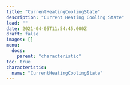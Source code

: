 ```yaml
---
title: "CurrentHeatingCoolingState"
description: "Current Heating Cooling State"
lead: ""
date: 2021-04-05T11:54:45.000Z
draft: false
images: []
menu:
  docs:
    parent: "characteristic"
toc: true
characteristic:
  name: "CurrentHeatingCoolingState"
---
```

